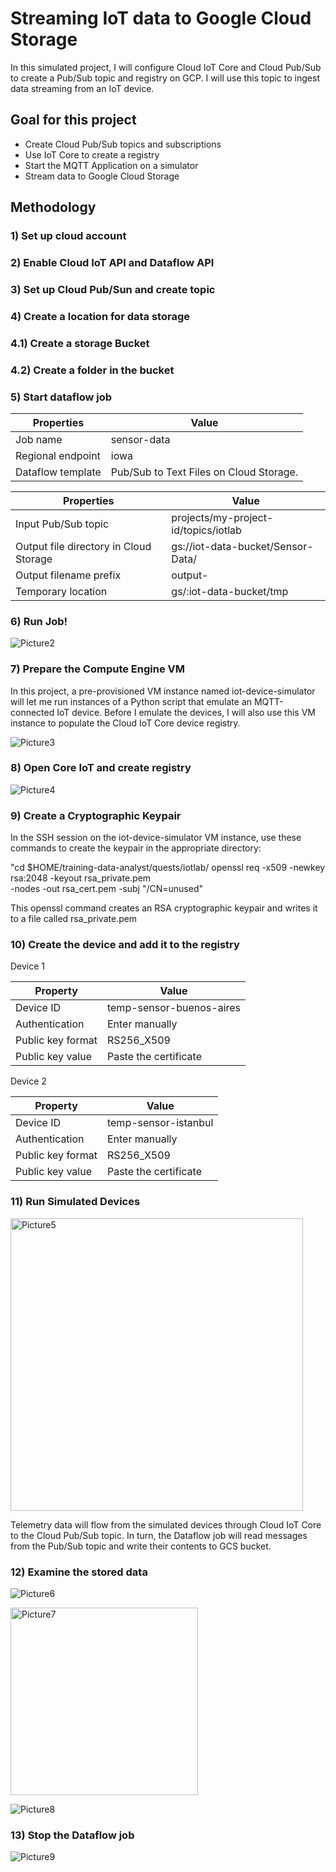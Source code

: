 # Streaming IoT data to Google Cloud Storage

In this simulated project, I will configure Cloud IoT Core and Cloud Pub/Sub to create a Pub/Sub topic and registry on GCP. I will use this topic to ingest data streaming from an IoT device.

## Goal for this project
- Create Cloud Pub/Sub topics and subscriptions
- Use IoT Core to create a registry
- Start the MQTT Application on a simulator
- Stream data to Google Cloud Storage

## Methodology

### 1) Set up cloud account
### 2) Enable Cloud IoT API and Dataflow API
### 3) Set up Cloud Pub/Sun and create topic
### 4) Create a location for data storage
   ### 4.1) Create a storage Bucket
   ### 4.2) Create a folder in the bucket 
### 5) Start dataflow job

Properties        | Value                                   |
------------------|-----------------------------------------|
Job name          | sensor-data                             |
Regional endpoint | iowa                                    |
Dataflow template | Pub/Sub to Text Files on Cloud Storage. |


Properties                             | Value                                |
---------------------------------------|--------------------------------------|
Input Pub/Sub topic                    | projects/my-project-id/topics/iotlab |
Output file directory in Cloud Storage |  gs://iot-data-bucket/Sensor-Data/   |
Output filename prefix                 | output-                              |
Temporary location                     | gs/:iot-data-bucket/tmp              |

### 6) Run Job!

![Picture2](https://user-images.githubusercontent.com/61028063/148889903-73e9a68b-1003-4e7d-8cb3-c59eeed0c990.png)


### 7) Prepare the Compute Engine VM

In this project, a pre-provisioned VM instance named iot-device-simulator will let me run instances of a Python script that emulate an MQTT-connected IoT device. Before I emulate the devices, I will also use this VM instance to populate the Cloud IoT Core device registry.

![Picture3](https://user-images.githubusercontent.com/61028063/148890362-a2a67a48-242c-4f02-86de-3eb7f118bb3c.png)

### 8) Open Core IoT and create registry

![Picture4](https://user-images.githubusercontent.com/61028063/148890651-418d04cf-6d0d-47f3-91d2-9f65a4d87492.png)

### 9) Create a Cryptographic Keypair

In the SSH session on the iot-device-simulator VM instance, use these commands to create the keypair in the appropriate directory:

"cd $HOME/training-data-analyst/quests/iotlab/
openssl req -x509 -newkey rsa:2048 -keyout rsa_private.pem \
    -nodes -out rsa_cert.pem -subj "/CN=unused"

This openssl command creates an RSA cryptographic keypair and writes it to a file called rsa_private.pem

### 10) Create the device and add it to the registry

Device 1

Property	          | Value                      |
-------------------|----------------------------|
Device ID	       | temp-sensor-buenos-aires   |
Authentication	    | Enter manually             |
Public key format	 | RS256_X509                 |
Public key value	 | Paste the certificate      |

Device 2

Property	          | Value                      |
-------------------|----------------------------|
Device ID	       | temp-sensor-istanbul       |
Authentication	    | Enter manually             |
Public key format	 | RS256_X509                 |
Public key value	 | Paste the certificate      |

### 11) Run Simulated Devices

<img width="468" alt="Picture5" src="https://user-images.githubusercontent.com/61028063/148891382-d4001922-4a5c-4ac1-a3b4-7b57ca00ecd1.png">


Telemetry data will flow from the simulated devices through Cloud IoT Core to the Cloud Pub/Sub topic. In turn, the Dataflow job will read messages from the Pub/Sub topic and write their contents to GCS bucket.

### 12) Examine the stored data

![Picture6](https://user-images.githubusercontent.com/61028063/148891587-b02d2679-53dd-4cac-8b40-e05cff1dc122.png)

<img width="300" alt="Picture7" src="https://user-images.githubusercontent.com/61028063/148891600-18248034-0a96-4062-ad6a-ac4c66e5b96f.png">

![Picture8](https://user-images.githubusercontent.com/61028063/148891612-2fc077f9-ad97-4fbc-a401-a5ffa33dbd67.png)

### 13) Stop the Dataflow job

![Picture9](https://user-images.githubusercontent.com/61028063/148891704-a643a4ed-0db6-409f-b7bd-45aad673f027.png)


